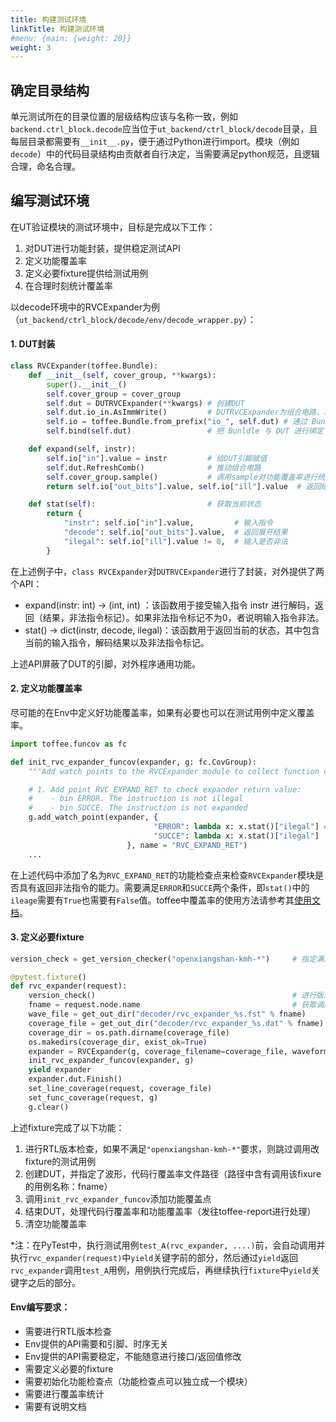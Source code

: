 ```yaml
---
title: 构建测试环境
linkTitle: 构建测试环境
#menu: {main: {weight: 20}}
weight: 3
---
```


## 确定目录结构

单元测试所在的目录位置的层级结构应该与名称一致，例如`backend.ctrl_block.decode`应当位于`ut_backend/ctrl_block/decode`目录，且每层目录都需要有`__init__.py`，便于通过Python进行import。模块（例如`decode`）中的代码目录结构由贡献者自行决定，当需要满足python规范，且逻辑合理，命名合理。

## 编写测试环境

在UT验证模块的测试环境中，目标是完成以下工作：

1. 对DUT进行功能封装，提供稳定测试API
1. 定义功能覆盖率
1. 定义必要fixture提供给测试用例
1. 在合理时刻统计覆盖率

以decode环境中的RVCExpander为例（`ut_backend/ctrl_block/decode/env/decode_wrapper.py`）：

#### 1. DUT封装
```python
class RVCExpander(toffee.Bundle):
    def __init__(self, cover_group, **kwargs):
        super().__init__()
        self.cover_group = cover_group
        self.dut = DUTRVCExpander(**kwargs) # 创建DUT
        self.dut.io_in.AsImmWrite()         # DUTRVCExpander为组合电路，将输入引脚设置为ImmWrite写入模式
        self.io = toffee.Bundle.from_prefix("io_", self.dut) # 通过 Bundle 关联引脚
        self.bind(self.dut)                 # 把 Bunldle 与 DUT 进行绑定

    def expand(self, instr):
        self.io["in"].value = instr         # 给DUT引脚赋值
        self.dut.RefreshComb()              # 推动组合电路
        self.cover_group.sample()           # 调用sample对功能覆盖率进行统计
        return self.io["out_bits"].value, self.io["ill"].value  # 返回结果 和 是否是非法指令

    def stat(self):                         # 获取当前状态
        return {
            "instr": self.io["in"].value,         # 输入指令
            "decode": self.io["out_bits"].value,  # 返回展开结果
            "ilegal": self.io["ill"].value != 0,  # 输入是否非法
        }
```

在上述例子中，`class RVCExpander`对`DUTRVCExpander`进行了封装，对外提供了两个API：

- expand(instr: int) -> (int, int) ：该函数用于接受输入指令 instr 进行解码，返回（结果，非法指令标记）。如果非法指令标记不为0，者说明输入指令非法。
- stat() -> dict(instr, decode, ilegal)：该函数用于返回当前的状态，其中包含当前的输入指令，解码结果以及非法指令标记。

上述API屏蔽了DUT的引脚，对外程序通用功能。

#### 2. 定义功能覆盖率

尽可能的在Env中定义好功能覆盖率，如果有必要也可以在测试用例中定义覆盖率。

```python
import toffee.funcov as fc

def init_rvc_expander_funcov(expander, g: fc.CovGroup):
    """Add watch points to the RVCExpander module to collect function coverage information"""

    # 1. Add point RVC_EXPAND_RET to check expander return value:
    #    - bin ERROR. The instruction is not illegal
    #    - bin SUCCE. The instruction is not expanded
    g.add_watch_point(expander, {
                                "ERROR": lambda x: x.stat()["ilegal"] == False,
                                "SUCCE": lambda x: x.stat()["ilegal"] != False,
                          }, name = "RVC_EXPAND_RET")
    ...
```

在上述代码中添加了名为`RVC_EXPAND_RET`的功能检查点来检查`RVCExpander`模块是否具有返回非法指令的能力。需要满足`ERROR`和`SUCCE`两个条件，即`stat()`中的`ileage`需要有`True`也需要有`False`值。toffee中覆盖率的使用方法请参考其[使用文档]()。


#### 3. 定义必要fixture

```python
version_check = get_version_checker("openxiangshan-kmh-*")     # 指定满足要的RTL版本

@pytest.fixture()
def rvc_expander(request):
    version_check()                                            # 进行版本检查
    fname = request.node.name                                  # 获取调用该fixture的测试用例
    wave_file = get_out_dir("decoder/rvc_expander_%s.fst" % fname)     # 设置波形文件路径
    coverage_file = get_out_dir("decoder/rvc_expander_%s.dat" % fname) # 设置代码覆盖率文件路径
    coverage_dir = os.path.dirname(coverage_file)
    os.makedirs(coverage_dir, exist_ok=True)                           # 目标目录不正在则创建目录
    expander = RVCExpander(g, coverage_filename=coverage_file, waveform_filename=wave_file) # 创建RVCExpander
    init_rvc_expander_funcov(expander, g)                              # 初始化功能检查点
    yield expander                                                     # 返回创建好的 RVCExpander 给 Test Case
    expander.dut.Finish()                                              # Tests Case运行完成后，结束DUT
    set_line_coverage(request, coverage_file)                          # 把生成的代码覆盖率文件告诉 toffee-report
    set_func_coverage(request, g)                                      # 把生成的功能覆盖率数据告诉 toffee-report
    g.clear()                                                          # 清空功能覆盖统计
```

上述fixture完成了以下功能：

1. 进行RTL版本检查，如果不满足`"openxiangshan-kmh-*"`要求，则跳过调用改fixture的测试用例
1. 创建DUT，并指定了波形，代码行覆盖率文件路径（路径中含有调用该fixure的用例名称：fname）
1. 调用`init_rvc_expander_funcov`添加功能覆盖点
1. 结束DUT，处理代码行覆盖率和功能覆盖率（发往toffee-report进行处理）
1. 清空功能覆盖率

*注：在PyTest中，执行测试用例`test_A(rvc_expander, ....)`前，会自动调用并执行`rvc_expander(request)`中`yield`关键字前的部分，然后通过`yield`返回`rvc_expander`调用`test_A`用例，用例执行完成后，再继续执行`fixture`中`yield`关键字之后的部分。

#### Env编写要求：

- 需要进行RTL版本检查
- Env提供的API需要和引脚、时序无关
- Env提供的API需要稳定，不能随意进行接口/返回值修改
- 需要定义必要的fixture
- 需要初始化功能检查点（功能检查点可以独立成一个模块）
- 需要进行覆盖率统计
- 需要有说明文档
